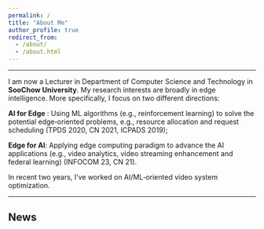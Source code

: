 ```yaml
---
permalink: /
title: "About Me"
author_profile: true
redirect_from: 
  - /about/
  - /about.html
---
```

***
<style>
hr:nth-of-type(3) {
  border-width: 10px 0 0 0 !important;
}
</style>
I am now a Lecturer in Department of Computer Science and Technology in **SooChow University**. My research interests are broadly in edge intelligence. More specifically, I focus on two different directions:

 **AI for Edge** : Using ML algorithms (e.g., reinforcement learning) to solve the potential edge‑oriented problems, e.g., resource allocation and request scheduling (TPDS 2020, CN 2021, ICPADS 2019);
 
 **Edge for AI**: Applying edge computing paradigm to advance the AI applications (e.g., video analytics, video streaming enhancement and federal learning) (INFOCOM 23, CN 21).
 
In recent two years, I’ve worked on AI/ML‑oriented video system optimization.
***
## __News__




